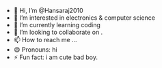 - 👋 Hi, I’m @Hansaraj2010
- 👀 I’m interested in electronics & computer science
- 🌱 I’m currently learning coding
- 💞️ I’m looking to collaborate on .
- 📫 How to reach me ...
- 😄 Pronouns: hi
- ⚡ Fun fact: i am cute bad boy.
<!---
Hansaraj2010/Hansaraj2010 is a ✨ special ✨ repository because its `README.md` (this file) appears on your GitHub profile.
You can click the Preview link to take a look at your changes.
--->
